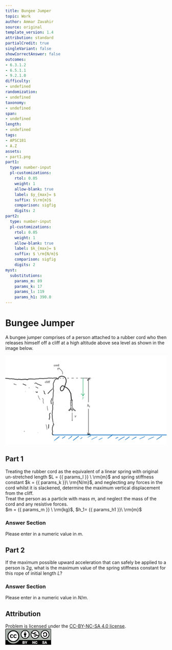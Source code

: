 ```yaml
---
title: Bungee Jumper
topic: Work
author: Ammar Zavahir
source: original
template_version: 1.4
attribution: standard
partialCredit: true
singleVariant: false
showCorrectAnswer: false
outcomes:
- 6.3.1.2
- 6.5.1.1
- 9.2.1.0
difficulty:
- undefined
randomization:
- undefined
taxonomy:
- undefined
span:
- undefined
length:
- undefined
tags:
- APSC181
- A.Z
assets:
- part1.png
part1:
  type: number-input
  pl-customizations:
    rtol: 0.05
    weight: 1
    allow-blank: true
    label: $y_{max}= $
    suffix: $\rm{m}$
    comparison: sigfig
    digits: 2
part2:
  type: number-input
  pl-customizations:
    rtol: 0.05
    weight: 1
    allow-blank: true
    label: $k_{max}= $
    suffix: $ \rm{N/m}$
    comparison: sigfig
    digits: 2
myst:
  substitutions:
    params_m: 89
    params_k: 17
    params_l: 119
    params_h1: 390.0
---
```

# Bungee Jumper
A bungee jumper comprises of a person attached to a rubber cord who then releases himself off a cliff at a high altitude above sea level as shown in the image below.

<img src="part1.png" width=800>

## Part 1

Treating the rubber cord as the equivalent of a linear spring with original un-stretched length $L = {{ params_l }} \ \rm{m}$ and spring stiffness constant $k = {{ params_k }}\ \rm{N/m}$, and neglecting any forces in the cord whilst it is slackened, determine the maximum vertical displacement from the cliff.<br>
Treat the person as a particle with mass $m$, and neglect the mass of the cord and any resistive forces.<br>
$m = {{ params_m }} \ \rm{kg}$, $h_1= {{ params_h1 }}\ \rm{m}$

### Answer Section

Please enter in a numeric value in $m$.

## Part 2

If the maximum possible upward acceleration that can safely be applied to a person is $2g$, what is the maximum value of the spring stiffness constant for this rope of initial length $L$?

### Answer Section

Please enter in a numeric value in $N/m$.

## Attribution

Problem is licensed under the [CC-BY-NC-SA 4.0 license](https://creativecommons.org/licenses/by-nc-sa/4.0/).<br> ![The Creative Commons 4.0 license requiring attribution-BY, non-commercial-NC, and share-alike-SA license.](https://raw.githubusercontent.com/firasm/bits/master/by-nc-sa.png)